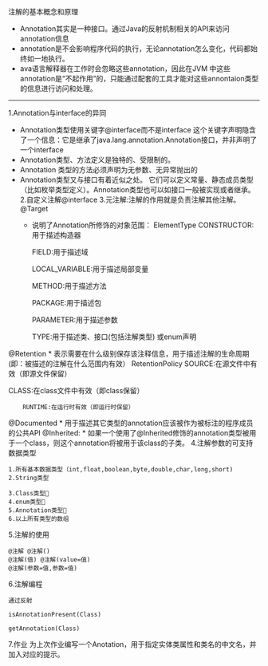 注解的基本概念和原理
* Annotation其实是一种接口。通过Java的反射机制相关的API来访问annotation信息
* annotation是不会影响程序代码的执行，无论annotation怎么变化，代码都始终如一地执行。
* ava语言解释器在工作时会忽略这些annotation，因此在JVM 中这些annotation是“不起作用”的，只能通过配套的工具才能对这些annontaion类型的信息进行访问和处理。
___
1.Annotation与interface的异同
* Annotation类型使用关键字@interface而不是interface
这个关键字声明隐含了一个信息：它是继承了java.lang.annotation.Annotation接口，并非声明了一个interface
* Annotation类型、方法定义是独特的、受限制的。
* Annotation 类型的方法必须声明为无参数、无异常抛出的
* Annotation类型又与接口有着近似之处。
它们可以定义常量、静态成员类型（比如枚举类型定义）。Annotation类型也可以如接口一般被实现或者继承。
2.自定义注解@interface
3.元注解:注解的作用就是负责注解其他注解。
@Target
    * 说明了Annotation所修饰的对象范围：
		ElementType
		CONSTRUCTOR:用于描述构造器
		
        FIELD:用于描述域

		LOCAL_VARIABLE:用于描述局部变量

		METHOD:用于描述方法

		PACKAGE:用于描述包

		PARAMETER:用于描述参数

		TYPE:用于描述类、接口(包括注解类型) 或enum声明

	
@Retention
    * 表示需要在什么级别保存该注释信息，用于描述注解的生命周期(即：被描述的注解在什么范围内有效）
		RetentionPolicy
		SOURCE:在源文件中有效（即源文件保留）
		
CLASS:在class文件中有效（即class保留）

		RUNTIME:在运行时有效（即运行时保留）

	
@Documented
	* 用于描述其它类型的annotation应该被作为被标注的程序成员的公共API
@Inherited:
    * 如果一个使用了@Inherited修饰的annotation类型被用于一个class，则这个annotation将被用于该class的子类。
4.注解参数的可支持数据类型

	1.所有基本数据类型（int,float,boolean,byte,double,char,long,short)
	2.String类型

	3.Class类型
	4.enum类型
	5.Annotation类型
	6.以上所有类型的数组


5.注解的使用

    @注解 @注解()
    @注解(值) @注解(value=值)
    @注解(参数=值,参数=值)

6.注解编程

	通过反射
	
    isAnnotationPresent(Class)

	getAnnotation(Class)
	
7.作业
    为上次作业编写一个Anotation，用于指定实体类属性和类名的中文名，并加入对应的提示。
